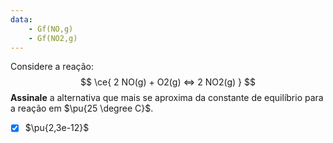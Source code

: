 ```yaml
---
data:
    - Gf(NO,g)
    - Gf(NO2,g)
---
```


Considere a reação:
$$
    \ce{ 2 NO(g) + O2(g) <=> 2 NO2(g) }
$$
**Assinale** a alternativa que mais se aproxima da constante de equilíbrio para a reação em $\pu{25 \degree C}$.

- [x] $\pu{2,3e-12}$


